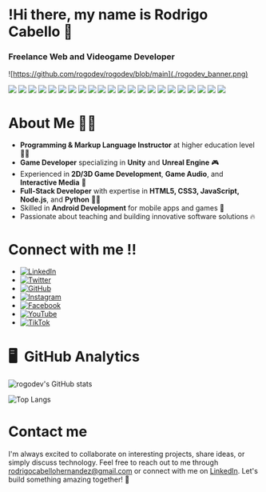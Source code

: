 # !Hi there, my name is Rodrigo Cabello 👋
### Freelance Web and Videogame Developer

![https://github.com/rogodev/rogodev/blob/main](./rogodev_banner.png)

![](https://img.shields.io/badge/Unity-000000?style=flat&logo=unity&logoColor=white)
![](https://img.shields.io/badge/Unreal%20Engine-00B5E2?style=flat&logo=unrealengine&logoColor=white)
![](https://img.shields.io/badge/Game%20Development-FF6347?style=flat&logo=gamepad&logoColor=white)
![](https://img.shields.io/badge/C%23-239120?style=flat&logo=c-sharp&logoColor=white)
![](https://img.shields.io/badge/C%2B%2B-00599C?style=flat&logo=c%2B%2B&logoColor=white)
![](https://img.shields.io/badge/HTML5-E34F26?style=flat&logo=html5&logoColor=white)
![](https://img.shields.io/badge/CSS3-1572B6?style=flat&logo=css3&logoColor=white)
![](https://img.shields.io/badge/JavaScript-F7DF1E?style=flat&logo=javascript&logoColor=black)
![](https://img.shields.io/badge/Node.js-339933?style=flat&logo=node.js&logoColor=white)
![](https://img.shields.io/badge/React-61DAFB?style=flat&logo=react&logoColor=black)
![](https://img.shields.io/badge/MongoDB-47A248?style=flat&logo=mongodb&logoColor=white)
![](https://img.shields.io/badge/SQL-003B57?style=flat&logo=mysql&logoColor=white)
![](https://img.shields.io/badge/Git-F05032?style=flat&logo=git&logoColor=white)
![](https://img.shields.io/badge/GitHub-181717?style=flat&logo=github&logoColor=white)
![](https://img.shields.io/badge/Full%20Stack%20Developer-000000?style=flat&logo=html5&logoColor=white)
![](https://img.shields.io/badge/Android%20Development-Java-3DDC84?style=flat&logo=android&logoColor=white)
![](https://img.shields.io/badge/Mobile%20Development-0288D1?style=flat&logo=android&logoColor=white)
![](https://img.shields.io/badge/Cross%20Platform%20Development-2C2C2C?style=flat&logo=unity&logoColor=white)
![](https://img.shields.io/badge/FMOD-ED502C?style=flat&logo=fmod&logoColor=white)
![](https://img.shields.io/badge/Blender-F5792A?style=flat&logo=blender&logoColor=white)
![](https://img.shields.io/badge/Java-007396?style=flat&logo=java&logoColor=white)
![](https://img.shields.io/badge/Python-3776AB?style=flat&logo=python&logoColor=white)



# About Me 🧑‍💻

- **Programming & Markup Language Instructor** at higher education level 🧑‍🏫
- **Game Developer** specializing in **Unity** and **Unreal Engine** 🎮
- Experienced in **2D/3D Game Development**, **Game Audio**, and **Interactive Media** 🩻
- **Full-Stack Developer** with expertise in **HTML5, CSS3, JavaScript, Node.js**, and **Python** 👨‍💻
- Skilled in **Android Development** for mobile apps and games 📱
- Passionate about teaching and building innovative software solutions 🔥


# Connect with me ‼️


- [![LinkedIn](https://img.shields.io/badge/LINKEDIN-0A66C2?style=flat&logo=linkedin&logoColor=white&labelColor=0077B5&logoWidth=50)](https://www.linkedin.com/in/rodrigo-cabello-hern%C3%A1ndez-baa786311/)
- [![Twitter](https://img.shields.io/badge/TWITTER-1DA1F2?style=flat&logo=twitter&logoColor=white&labelColor=00A9E0&logoWidth=50)](https://twitter.com/tuusuario)
- [![GitHub](https://img.shields.io/badge/GITHUB-181717?style=flat&logo=github&logoColor=white&labelColor=F7DF1E&logoWidth=50)](https://github.com/tuusuario)
- [![Instagram](https://img.shields.io/badge/INSTAGRAM-E4405F?style=flat&logo=instagram&logoColor=white&labelColor=FF6347&logoWidth=50)](https://www.instagram.com/tuusuario)
- [![Facebook](https://img.shields.io/badge/FACEBOOK-1877F2?style=flat&logo=facebook&logoColor=white&labelColor=4267B2&logoWidth=50)](https://www.facebook.com/tuusuario)
- [![YouTube](https://img.shields.io/badge/YOUTUBE-FF0000?style=flat&logo=youtube&logoColor=white&labelColor=FF5733&logoWidth=50)](https://www.youtube.com/c/tuusuario)
- [![TikTok](https://img.shields.io/badge/TIKTOK-000000?style=flat&logo=tiktok&logoColor=white&labelColor=58D68D&logoWidth=50)](https://www.tiktok.com/@tuusuario)


# 🖥️ &nbsp;GitHub Analytics           

![rogodev's GitHub stats](https://github-readme-stats.vercel.app/api?username=rogodev&show_icons=true&theme=tokyonight)

![Top Langs](https://github-readme-stats.vercel.app/api/top-langs/?username=rogodev&size_weight=0.5&count_weight=0.5&theme=tokyonight)


# Contact me
I'm always excited to collaborate on interesting projects, share ideas, or simply discuss technology. Feel free to reach out to me through [rodrigocabellohernandez@gmail.com](mailto:email@example.com) or connect with me on [LinkedIn](https://www.linkedin.com/in/rodrigo-cabello-hern%C3%A1ndez-baa786311/). Let's build something amazing together! 🚀

<!--
**rogodev/rogodev** is a ✨ _special_ ✨ repository because its `README.md` (this file) appears on your GitHub profile.

Here are some ideas to get you started:

- 🔭 I’m currently working on ...
- 🌱 I’m currently learning ...
- 👯 I’m looking to collaborate on ...
- 🤔 I’m looking for help with ...
- 💬 Ask me about ...
- 📫 How to reach me: ...
- 😄 Pronouns: ...
- ⚡ Fun fact: ...
-->
